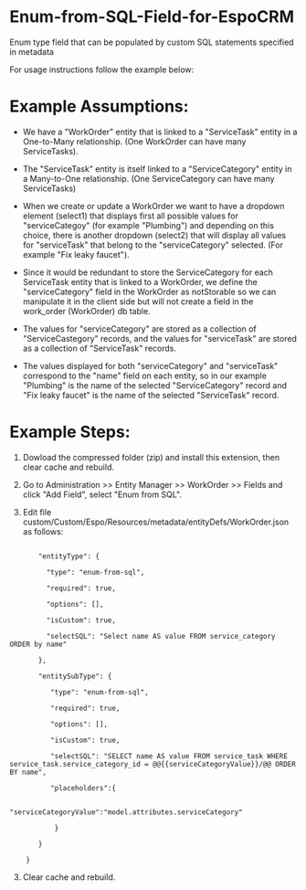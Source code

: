 # Enum-from-SQL-Field-for-EspoCRM
Enum type field that can be populated by custom SQL statements specified in metadata 

For usage instructions follow the example below:

# Example Assumptions:

- We have a "WorkOrder" entity that is linked to a "ServiceTask" entity in a One-to-Many relationship. (One WorkOrder can have many ServiceTasks).

- The "ServiceTask" entity is itself linked to a "ServiceCategory" entity in a Many-to-One relationship. (One ServiceCategory can have many ServiceTasks)

- When we create or update a WorkOrder we want to have a dropdown element (select1) that displays first all possible values for "serviceCategoy" (for example "Plumbing") and depending on this choice, there is another dropdown (select2) that will display all values for "serviceTask" that belong to the "serviceCategory" selected. (For example "Fix leaky faucet").

- Since it would be redundant to store the ServiceCategory for each ServiceTask entity that is linked to a WorkOrder, we define the "serviceCategory" field in the WorkOrder as notStorable so we can manipulate it in the client side but will not create a field in the work_order (WorkOrder) db table.

- The values for "serviceCategory" are stored as a collection of "ServiceCastegory" records, and the values for "serviceTask" are stored as a collection of "ServiceTask" records.

- The values displayed for both "serviceCategory" and "serviceTask" correspond to the "name" field on each entity, so in our example "Plumbing" is the name of the selected "ServiceCategory" record and "Fix leaky faucet" is the name of the selected "ServiceTask" record.

# Example Steps:

1. Dowload the compressed folder (zip) and install this extension, then clear cache and rebuild.

1. Go to Administration >> Entity Manager >> WorkOrder >> Fields and click "Add Field", select "Enum from SQL".

2. Edit file custom/Custom/Espo/Resources/metadata/entityDefs/WorkOrder.json as follows:

```"fields": {

       "entityType": {

         "type": "enum-from-sql",
	 
         "required": true,
	 
         "options": [],
       
         "isCustom": true,
	 
         "selectSQL": "Select name AS value FROM service_category ORDER by name"
	 
       },
   
       "entitySubType": {
	 
          "type": "enum-from-sql",
			
          "required": true,
			
          "options": [],
			
          "isCustom": true,
			
          "selectSQL": "SELECT name AS value FROM service_task WHERE service_task.service_category_id = @@{{serviceCategoryValue}}/@@ ORDER BY name",
			
          "placeholders":{
			
              "serviceCategoryValue":"model.attributes.serviceCategory"
				 
           }
			 
       }  
	 
    }   
```
3. Clear cache and rebuild.
